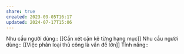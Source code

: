 ```yaml
---
share: true
created: 2023-09-05T16:17
updated: 2024-07-17T15:06
---
```

Nhu cầu người dùng:: [[Cần xét cặn kẽ từng hạng mục]]
Nhu cầu người dùng:: [[Việc phân loại thủ công là vấn đề lớn]]
Tính năng::

